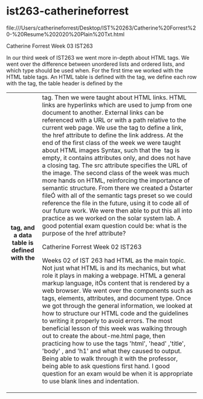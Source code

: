 # ist263-catherineforrest

file:///Users/catherineforrest/Desktop/IST%20263/Catherine%20Forrest%20-%20Resume%202020%20Plain%20Txt.html
































Catherine Forrest
Week 03
IST263

In our third week of IST263 we went more in-depth about HTML tags. We went over the difference between unordered lists and ordered lists, and which type should be used when. For the first time we worked with the HTML table tags. An HTML table is defined with the <table> tag, we define each row with the <tr> tag, the table header is defined by the <th> tag, and a data table is defined with the <td> tag. Then we were taught about HTML links. HTML links are hyperlinks which are used to jump from one document to another. External links can be referenced with a URL or with a path relative to the current web page. We use the <a> tag to define a link, the href attribute to define the link address. At the end of the first class of the week we were taught about HTML images Syntax, such that the <img> tag is empty, it contains attributes only, and does not have a closing tag. The src attribute specifies the URL of the image. The second class of the week was much more hands on HTML, reinforcing the importance of semantic structure. From there we created a Òstarter fileÓ with all of the semantic tags preset so we could reference the file in the future, using it to code all of our future work. We were then able to put this all into practice as we worked on the solar system lab. A good potential exam question could be: what is the purpose of the href attribute? 




Catherine Forrest
Week 02
IST263

Weeks 02 of IST 263 had HTML as the main topic. Not just what HTML is and its mechanics, but what role it plays in making a webpage. HTML a general markup language, itÕs content that is rendered by a web browser. We went over the components such as tags, elements, attributes, and document type. Once we got through the general information, we looked at how to structure our HTML code and the guidelines to writing it properly to avoid errors. The most beneficial lesson of this week was walking through out to create the about-me.html page, then practicing how to use the tags 'html', 'head' ,'title', 'body' , and 'h1' and what they caused to output. Being able to walk through it with the professor, being able to ask questions first hand. I good question for an exam would be when it is appropriate to use blank lines and indentation.  


